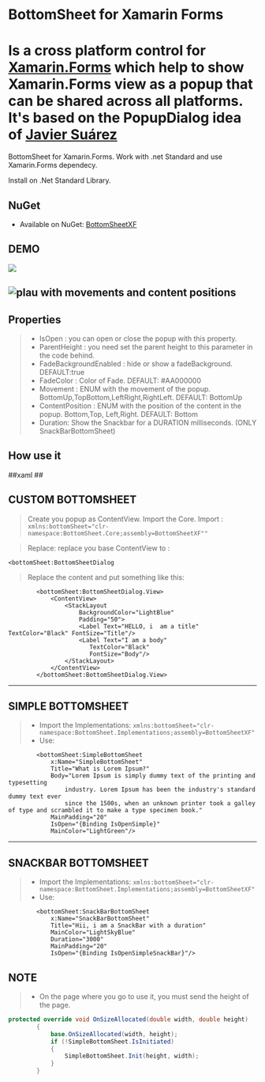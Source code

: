 # BottomSheet for Xamarin Forms

 Is a cross platform control for [Xamarin.Forms](https://www.xamarin.com/forms) which help to show Xamarin.Forms view as a popup that can be shared across all platforms.
It's based on the PopupDialog idea of [Javier Suárez](https://javiersuarezruiz.wordpress.com/2019/07/17/xamarin-ui-challenge-art-plant-mall/)
 ===================


BottomSheet for Xamarin.Forms. Work with .net Standard and use Xamarin.Forms dependecy.

Install on .Net Standard Library.

## NuGet
* Available on NuGet: [BottomSheetXF](https://www.nuget.org/packages/BottomSheetXF/)


## DEMO
![](https://media.giphy.com/media/co0eVhB8LxRV9n0GX4/giphy.gif)


![plau with movements and content positions](https://media.giphy.com/media/gk3JjswtSfCHQdDJzB/giphy.gif)
----------


Properties
-------------


> - IsOpen : you can open or close the popup with this property.
> - ParentHeight : you need set the parent height to this parameter in the code behind.
> - FadeBackgroundEnabled : hide or show a fadeBackground. DEFAULT:true
> - FadeColor : Color of Fade. DEFAULT: #AA000000
> - Movement : ENUM with the movement of the popup. BottomUp,TopBottom,LeftRight,RightLeft. DEFAULT: BottomUp
> - ContentPosition : ENUM with the position of the content in the popup. Bottom,Top, Left,Right. DEFAULT: Bottom
> - Duration: Show the Snackbar for a DURATION milliseconds. (ONLY SnackBarBottomSheet)


How use it
-------------

##xaml ##

CUSTOM BOTTOMSHEET
-------------

> Create you popup as ContentView.
> Import the Core.
> Import : `xmlns:bottomSheet="clr-namespace:BottomSheet.Core;assembly=BottomSheetXF""`

> Replace: replace you base ContentView to  : 

	<bottomSheet:BottomSheetDialog

> Replace the content and put something like this:

```xaml
	 	<bottomSheet:BottomSheetDialog.View>
        	<ContentView>
            	<StackLayout
                	BackgroundColor="LightBlue"
                	Padding="50">
                	<Label Text="HELLO, i  am a title" TextColor="Black" FontSize="Title"/>
                	<Label Text="I am a body" 
                       TextColor="Black"
                       FontSize="Body"/>
            	</StackLayout>
        	</ContentView>
    	</bottomSheet:BottomSheetDialog.View>
```

----------


SIMPLE BOTTOMSHEET
-------------

> - Import the Implementations: `xmlns:bottomSheet="clr-namespace:BottomSheet.Implementations;assembly=BottomSheetXF"`
> - Use:
```xaml
        <bottomSheet:SimpleBottomSheet 
            x:Name="SimpleBottomSheet" 
            Title="What is Lorem Ipsum?" 
            Body="Lorem Ipsum is simply dummy text of the printing and typesetting 
                industry. Lorem Ipsum has been the industry's standard dummy text ever 
                since the 1500s, when an unknown printer took a galley of type and scrambled it to make a type specimen book." 
            MainPadding="20"
            IsOpen="{Binding IsOpenSimple}"
            MainColor="LightGreen"/>
```

----------


SNACKBAR BOTTOMSHEET
-------------

> - Import the Implementations: `xmlns:bottomSheet="clr-namespace:BottomSheet.Implementations;assembly=BottomSheetXF"`
> - Use:
```xaml
        <bottomSheet:SnackBarBottomSheet 
            x:Name="SnackBarBottomSheet"
            Title="Hii, i am a SnackBar with a duration"
            MainColor="LightSkyBlue"
            Duration="3000"
            MainPadding="20"
            IsOpen="{Binding IsOpenSimpleSnackBar}"/>
```

## NOTE
> - On the page where you go to use it, you must send the height of the page.

```csharp
protected override void OnSizeAllocated(double width, double height)
        {
            base.OnSizeAllocated(width, height);
            if (!SimpleBottomSheet.IsInitiated)
            {
                SimpleBottomSheet.Init(height, width);
            }
        }
```